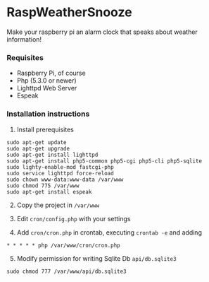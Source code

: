 # RaspWeatherSnooze
Make your raspberry pi an alarm clock that speaks about weather information!

### Requisites
- Raspberry Pi, of course
- Php (5.3.0 or newer)
- Lighttpd Web Server
- Espeak

### Installation instructions

1. Install prerequisites
```
sudo apt-get update
sudo apt-get upgrade
sudo apt-get install lighttpd  
sudo apt-get install php5-common php5-cgi php5-cli php5-sqlite 
sudo lighty-enable-mod fastcgi-php  
sudo service lighttpd force-reload
sudo chown www-data:www-data /var/www  
sudo chmod 775 /var/www  
sudo apt-get install espeak
```
2. Copy the project in `/var/www`

3. Edit `cron/config.php` with your settings

4. Add `cron/cron.php` in crontab, executing `crontab -e` and adding
```
* * * * * php /var/www/cron/cron.php
```

5. Modify permission for writing Sqlite Db `api/db.sqlite3`
```
sudo chmod 777 /var/www/api/db.sqlite3
```